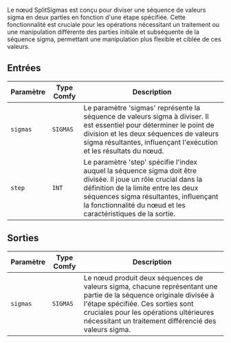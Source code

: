 
Le nœud SplitSigmas est conçu pour diviser une séquence de valeurs sigma en deux parties en fonction d'une étape spécifiée. Cette fonctionnalité est cruciale pour les opérations nécessitant un traitement ou une manipulation différente des parties initiale et subséquente de la séquence sigma, permettant une manipulation plus flexible et ciblée de ces valeurs.

## Entrées

| Paramètre | Type Comfy | Description |
|-----------|------------|-------------|
| `sigmas`  | `SIGMAS`   | Le paramètre 'sigmas' représente la séquence de valeurs sigma à diviser. Il est essentiel pour déterminer le point de division et les deux séquences de valeurs sigma résultantes, influençant l'exécution et les résultats du nœud. |
| `step`    | `INT`      | Le paramètre 'step' spécifie l'index auquel la séquence sigma doit être divisée. Il joue un rôle crucial dans la définition de la limite entre les deux séquences sigma résultantes, influençant la fonctionnalité du nœud et les caractéristiques de la sortie. |

## Sorties

| Paramètre | Type Comfy | Description |
|-----------|------------|-------------|
| `sigmas`  | `SIGMAS`   | Le nœud produit deux séquences de valeurs sigma, chacune représentant une partie de la séquence originale divisée à l'étape spécifiée. Ces sorties sont cruciales pour les opérations ultérieures nécessitant un traitement différencié des valeurs sigma. |
